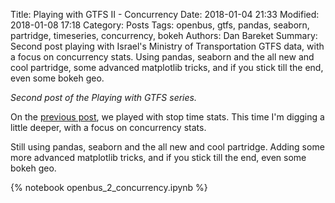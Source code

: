Title: Playing with GTFS II - Concurrency
Date: 2018-01-04 21:33
Modified: 2018-01-08 17:18
Category: Posts
Tags: openbus, gtfs, pandas, seaborn, partridge, timeseries, concurrency, bokeh
Authors: Dan Bareket
Summary: Second post playing with Israel's Ministry of Transportation GTFS data, with a focus on concurrency stats. Using pandas, seaborn and the all new and cool partridge, some advanced matplotlib tricks, and if you stick till the end, even some bokeh geo.


*Second post of the Playing with GTFS series.*



On the [previous post](/playing-with-gtfs.html), we played with stop time stats. This time I'm digging a little deeper, with a focus on concurrency stats.


Still using pandas, seaborn and the all new and cool partridge. Adding some more advanced matplotlib tricks, and if you stick till the end, even some bokeh geo.

{% notebook openbus_2_concurrency.ipynb %}